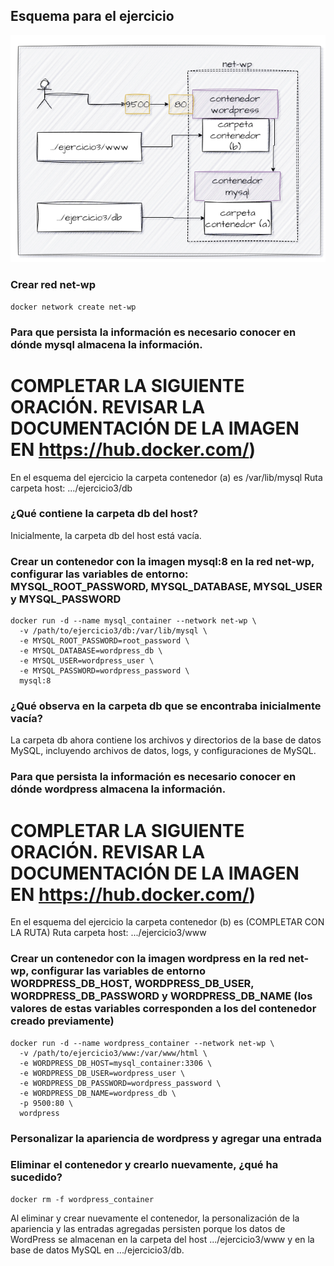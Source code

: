 ## Esquema para el ejercicio
![Imagen](imagenes/esquema-ejercicio3.PNG)

### Crear red net-wp
```
docker network create net-wp
```

### Para que persista la información es necesario conocer en dónde mysql almacena la información.
# COMPLETAR LA SIGUIENTE ORACIÓN. REVISAR LA DOCUMENTACIÓN DE LA IMAGEN EN https://hub.docker.com/)
En el esquema del ejercicio la carpeta contenedor (a) es /var/lib/mysql
Ruta carpeta host: .../ejercicio3/db

### ¿Qué contiene la carpeta db del host?
Inicialmente, la carpeta db del host está vacía.

### Crear un contenedor con la imagen mysql:8  en la red net-wp, configurar las variables de entorno: MYSQL_ROOT_PASSWORD, MYSQL_DATABASE, MYSQL_USER y MYSQL_PASSWORD
```
docker run -d --name mysql_container --network net-wp \
  -v /path/to/ejercicio3/db:/var/lib/mysql \
  -e MYSQL_ROOT_PASSWORD=root_password \
  -e MYSQL_DATABASE=wordpress_db \
  -e MYSQL_USER=wordpress_user \
  -e MYSQL_PASSWORD=wordpress_password \
  mysql:8
```

### ¿Qué observa en la carpeta db que se encontraba inicialmente vacía?
La carpeta db ahora contiene los archivos y directorios de la base de datos MySQL, incluyendo archivos de datos, logs, y configuraciones de MySQL.

### Para que persista la información es necesario conocer en dónde wordpress almacena la información.
# COMPLETAR LA SIGUIENTE ORACIÓN. REVISAR LA DOCUMENTACIÓN DE LA IMAGEN EN https://hub.docker.com/)
En el esquema del ejercicio la carpeta contenedor (b) es (COMPLETAR CON LA RUTA)
Ruta carpeta host: .../ejercicio3/www

### Crear un contenedor con la imagen wordpress en la red net-wp, configurar las variables de entorno WORDPRESS_DB_HOST, WORDPRESS_DB_USER, WORDPRESS_DB_PASSWORD y WORDPRESS_DB_NAME (los valores de estas variables corresponden a los del contenedor creado previamente)
```
docker run -d --name wordpress_container --network net-wp \
  -v /path/to/ejercicio3/www:/var/www/html \
  -e WORDPRESS_DB_HOST=mysql_container:3306 \
  -e WORDPRESS_DB_USER=wordpress_user \
  -e WORDPRESS_DB_PASSWORD=wordpress_password \
  -e WORDPRESS_DB_NAME=wordpress_db \
  -p 9500:80 \
  wordpress
```

### Personalizar la apariencia de wordpress y agregar una entrada

### Eliminar el contenedor y crearlo nuevamente, ¿qué ha sucedido?
```
docker rm -f wordpress_container
```
Al eliminar y crear nuevamente el contenedor, la personalización de la apariencia y las entradas agregadas persisten porque los datos de WordPress se almacenan en la carpeta del host .../ejercicio3/www y en la base de datos MySQL en .../ejercicio3/db.



